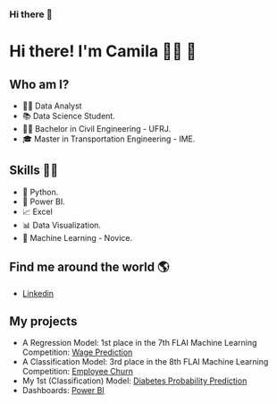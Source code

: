 ### Hi there 👋


 # **Hi there! I'm Camila** 👩‍💻 👋 
###  


## Who am I? 


* 👩‍💻 Data Analyst
* 📚 Data Science Student.
* 👩‍🎓 Bachelor in Civil Engineering - UFRJ.
* 🎓 Master in Transportation Engineering - IME.


## Skills 👩‍💻

* 🐍 Python.
* 🧮 Power BI.
* 📈 Excel
* 📊 Data Visualization.
* 🔮 Machine Learning - Novice. 


## Find me around the world :earth_americas:

*  [Linkedin](https://www.linkedin.com/in/camila-maestrelli-leobons/)



## **My projects**

* A Regression Model: 1st place in the 7th FLAI Machine Learning Competition: [Wage Prediction](https://github.com/camilamaestrelli/Wage-Prediction-a-Regression-Competition)
* A Classification Model: 3rd place in the 8th FLAI Machine Learning Competition: [Employee Churn](https://github.com/camilamaestrelli/Employee-Churn-Classification-Competition)
* My 1st (Classification) Model: [Diabetes Probability Prediction](https://github.com/camilamaestrelli/Diabetes_probability_prediction)
* Dashboards: [Power BI](https://sites.google.com/view/portflio-bi-camilamaestrelli)

<!--
**camilamaestrelli/camilamaestrelli** is a ✨ _special_ ✨ repository because its `README.md` (this file) appears on your GitHub profile.

Here are some ideas to get you started:

- 🔭 I’m currently working on ...
- 🌱 I’m currently learning ...
- 👯 I’m looking to collaborate on ...
- 🤔 I’m looking for help with ...
- 💬 Ask me about ...
- 📫 How to reach me: ...
- 😄 Pronouns: ...
- ⚡ Fun fact: ...
-->
